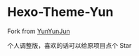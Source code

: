 # Hexo-Theme-Yun

Fork from [YunYunJun](https://github2.com/YunYouJun/hexo-theme-yun)

个人调整版，喜欢的话可以给原项目点个 Star
